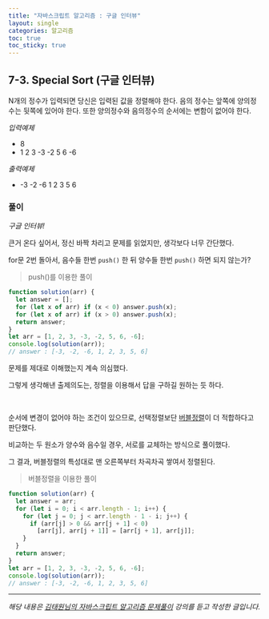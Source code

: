 ```yaml
---
title: "자바스크립트 알고리즘 : 구글 인터뷰"
layout: single
categories: 알고리즘
toc: true
toc_sticky: true
---
```


## 7-3. Special Sort (구글 인터뷰)

N개의 정수가 입력되면 당신은 입력된 값을 정렬해야 한다.
음의 정수는 앞쪽에 양의정수는 뒷쪽에 있어야 한다. 또한 양의정수와 음의정수의 순서에는
변함이 없어야 한다.

_입력예제_

- 8
- 1 2 3 -3 -2 5 6 -6

_출력예제_

- -3 -2 -6 1 2 3 5 6

### 풀이

_구글 인터뷰!_

큰거 온다 싶어서, 정신 바짝 차리고 문제를 읽었지만, 생각보다 너무 간단했다.

for문 2번 돌아서, 음수들 한번 `push()` 한 뒤 양수들 한번 `push()` 하면 되지 않는가?

> push()를 이용한 풀이

```jsx
function solution(arr) {
  let answer = [];
  for (let x of arr) if (x < 0) answer.push(x);
  for (let x of arr) if (x > 0) answer.push(x);
  return answer;
}
let arr = [1, 2, 3, -3, -2, 5, 6, -6];
console.log(solution(arr));
// answer : [-3, -2, -6, 1, 2, 3, 5, 6]
```

문제를 제대로 이해했는지 계속 의심했다.

그렇게 생각해낸 출제의도는, 정렬을 이용해서 답을 구하길 원하는 듯 하다.

<br>

순서에 변경이 없어야 하는 조건이 있으므로, 선택정렬보단 [버블정렬](https://onlee3.github.io/algorithm/Algo702/)이 더 적합하다고 판단했다.

비교하는 두 원소가 양수와 음수일 경우, 서로를 교체하는 방식으로 풀이했다.

그 결과, 버블정렬의 특성대로 맨 오른쪽부터 차곡차곡 쌓여서 정렬된다.

> 버블정렬을 이용한 풀이

```jsx
function solution(arr) {
  let answer = arr;
  for (let i = 0; i < arr.length - 1; i++) {
    for (let j = 0; j < arr.length - 1 - i; j++) {
      if (arr[j] > 0 && arr[j + 1] < 0)
        [arr[j], arr[j + 1]] = [arr[j + 1], arr[j]];
    }
  }
  return answer;
}
let arr = [1, 2, 3, -3, -2, 5, 6, -6];
console.log(solution(arr));
// answer : [-3, -2, -6, 1, 2, 3, 5, 6]
```

---

_해당 내용은 [김태원님의 자바스크립트 알고리즘 문제풀이](https://www.inflearn.com/course/%EC%9E%90%EB%B0%94%EC%8A%A4%ED%81%AC%EB%A6%BD%ED%8A%B8-%EC%95%8C%EA%B3%A0%EB%A6%AC%EC%A6%98-%EB%AC%B8%EC%A0%9C%ED%92%80%EC%9D%B4/dashboard) 강의를 듣고 작성한 글입니다._
